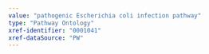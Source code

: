 ```yaml
---
value: "pathogenic Escherichia coli infection pathway"
type: "Pathway Ontology"
xref-identifier: "0001041"
xref-dataSource: "PW"
---
```

